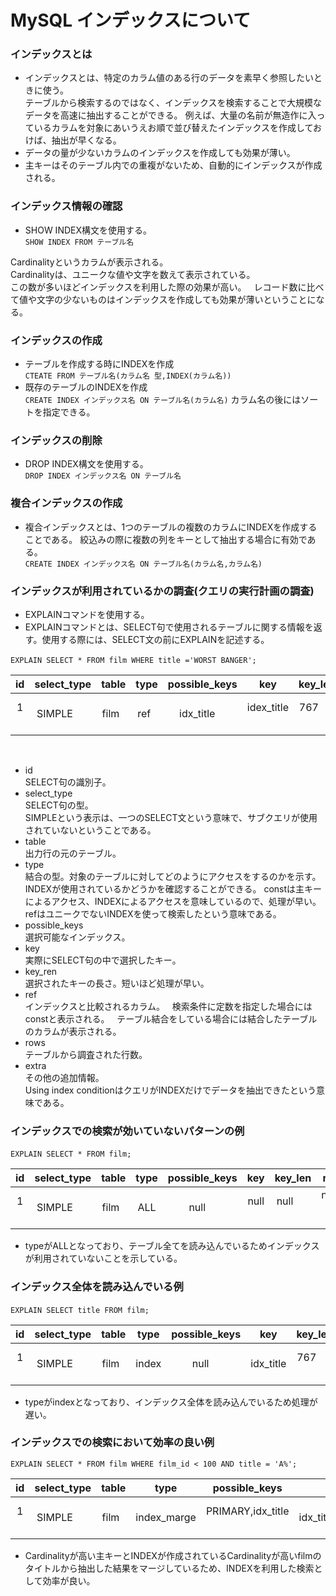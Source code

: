 # MySQL インデックスについて

### インデックスとは
- インデックスとは、特定のカラム値のある行のデータを素早く参照したいときに使う。  
テーブルから検索するのではなく、インデックスを検索することで大規模なデータを高速に抽出することができる。
例えば、大量の名前が無造作に入っているカラムを対象にあいうえお順で並び替えたインデックスを作成しておけば、抽出が早くなる。
- データの量が少ないカラムのインデックスを作成しても効果が薄い。
- 主キーはそのテーブル内での重複がないため、自動的にインデックスが作成される。

### インデックス情報の確認
- SHOW INDEX構文を使用する。  
`SHOW INDEX FROM テーブル名`    

Cardinalityというカラムが表示される。  
Cardinalityは、ユニークな値や文字を数えて表示されている。  
この数が多いほどインデックスを利用した際の効果が高い。  
レコード数に比べて値や文字の少ないものはインデックスを作成しても効果が薄いということになる。
### インデックスの作成  
- テーブルを作成する時にINDEXを作成  
`CTEATE FROM テーブル名(カラム名 型,INDEX(カラム名))`  
- 既存のテーブルのINDEXを作成  
`CREATE INDEX インデックス名 ON テーブル名(カラム名)` 
カラム名の後にはソートを指定できる。  
### インデックスの削除  
- DROP INDEX構文を使用する。  
`DROP INDEX インデックス名 ON テーブル名`

### 複合インデックスの作成
- 複合インデックスとは、1つのテーブルの複数のカラムにINDEXを作成することである。 
絞込みの際に複数の列をキーとして抽出する場合に有効である。  
`CREATE INDEX インデックス名 ON テーブル名(カラム名,カラム名)`  





### インデックスが利用されているかの調査(クエリの実行計画の調査)
- EXPLAINコマンドを使用する。  
- EXPLAINコマンドとは、SELECT句で使用されるテーブルに関する情報を返す。使用する際には、SELECT文の前にEXPLAINを記述する。 
  
  
`EXPLAIN SELECT * FROM film WHERE title ='WORST BANGER';`  

| id | select_type   | table |  type | possible_keys| key          | key_len      | ref          | rows         | extra       |
|:--:|:------------: |:-----:|:-----:|:------------:|:------------:|:------------:|:------------:|:------------:|:------------:|
| 1  |  SIMPLE       | film  | ref   | idx_title    | idex_title   | 767          | const        | 1            |Using index condition

  
- id  
SELECT句の識別子。  
- select_type  
SELECT句の型。  
SIMPLEという表示は、一つのSELECT文という意味で、サブクエリが使用されていないということである。  
- table  
出力行の元のテーブル。
- type  
結合の型。対象のテーブルに対してどのようにアクセスをするのかを示す。  
INDEXが使用されているかどうかを確認することができる。
constは主キーによるアクセス、INDEXによるアクセスを意味しているので、処理が早い。  
refはユニークでないINDEXを使って検索したという意味である。  
- possible_keys  
選択可能なインデックス。
- key   
実際にSELECT句の中で選択したキー。
- key_ren  
選択されたキーの長さ。短いほど処理が早い。
- ref  
インデックスと比較されるカラム。  
検索条件に定数を指定した場合にはconstと表示される。  
テーブル結合をしている場合には結合したテーブルのカラムが表示される。  
- rows  
テーブルから調査された行数。  
- extra  
その他の追加情報。  
Using index conditionはクエリがINDEXだけでデータを抽出できたという意味である。  


### インデックスでの検索が効いていないパターンの例   
`EXPLAIN SELECT * FROM film;`  

| id | select_type   | table |  type | possible_keys| key          | key_len      | ref          | rows         | extra       |
|:--:|:------------: |:-----:|:-----:|:------------:|:------------:|:------------:|:------------:|:------------:|:-----------:|
| 1  |  SIMPLE       | film  | ALL   |null          | null         | null         | null         | 953          |             |

- typeがALLとなっており、テーブル全てを読み込んでいるためインデックスが利用されていないことを示している。  

### インデックス全体を読み込んでいる例
`EXPLAIN SELECT title FROM film;`  

| id | select_type   | table |  type | possible_keys| key          | key_len      | ref          | rows         | extra       |
|:--:|:------------: |:-----:|:-----:|:------------:|:------------:|:------------:|:------------:|:------------:|:-----------:|
| 1  |  SIMPLE       | film  | index |null          | idx_title| 767         | null         | 953          |   Using index          |  

- typeがindexとなっており、インデックス全体を読み込んでいるため処理が遅い。  

### インデックスでの検索において効率の良い例  
`EXPLAIN SELECT * FROM film WHERE film_id < 100 AND title = 'A%';`  

| id | select_type   | table |  type | possible_keys| key          | key_len      | ref          | rows         | extra       |
|:--:|:------------: |:-----:|:-----:|:------------:|:------------:|:------------:|:------------:|:------------:|:-----------:|
| 1  |  SIMPLE       | film  | index_marge |PRIMARY,idx_title    | idx_title,PRIMARY | 767,2         | null         | 1         |   Using intersect(idx_title,PRIMARY);Using Where   |  

- Cardinalityが高い主キーとINDEXが作成されているCardinalityが高いfilmのタイトルから抽出した結果をマージしているため、INDEXを利用した検索として効率が良い。
